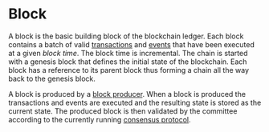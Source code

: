 # Block

A block is the basic building block of the blockchain ledger. Each block contains a batch of valid [transactions](transactions.md) and [events](events.md) that have been executed at a given *block time*. The block time is incremental. The chain is started with a genesis block that defines the initial state of the blockchain. Each block has a reference to its parent block thus forming a chain all the way back to the genesis block.

A block is produced by a [block producer](producer.md). When a block is produced the transactions and events are executed and the resulting state is stored as the current state. The produced block is then validated by  the committee according to the currently running [consensus protocol](consensus.md).
